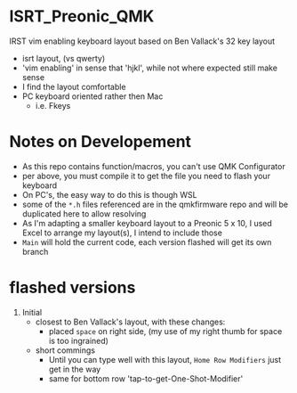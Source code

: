 # ISRT_Preonic_QMK
IRST vim enabling keyboard layout based on Ben Vallack's 32 key layout
  * isrt layout, (vs qwerty)
  * 'vim enabling' in sense that 'hjkl', while not where expected still make sense
  * I find the layout comfortable
  * PC keyboard oriented rather then Mac
    * i.e. Fkeys

# Notes on Developement
  * As this repo contains function/macros, you can't use QMK Configurator
  * per above, you must compile it to get the file you need to flash your keyboard
  * On PC's, the easy way to do this is though WSL
  * some of the `*.h` files referenced are in the qmkfirmware repo and will be duplicated here to allow resolving
  * As I'm adapting a smaller keyboard layout to a Preonic 5 x 10, I used Excel to arrange my layout(s), I intend to include those
  * `Main` will hold the current code, each version flashed will get its own branch

# flashed versions
  1. Initial
      * closest to Ben Vallack's layout, with these changes:
        * placed `space` on right side, (my use of my right thumb for space is too ingrained)
      * short commings
        * Until you can type well with this layout, `Home Row Modifiers` just get in the way
        * same for bottom row 'tap-to-get-One-Shot-Modifier'